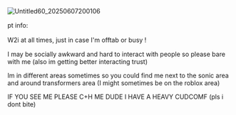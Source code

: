 ![Untitled60_20250607200106](https://github.com/user-attachments/assets/36e759ec-90a7-4671-931b-8a8a38bfa2e4) 
ㅤ                   ㅤ 


pt info:

W2i at all times, just in case I'm offtab or busy !ㅤ ㅤㅤㅤㅤㅤㅤ 

I may be socially awkward and hard to interact with people so please bare with me (also im getting better interacting trust)

Im in different areas sometimes so you could find me next to the sonic area and around transformers area 
(I might sometimes be on the roblox area) 

IF YOU SEE ME PLEASE C+H ME DUDE I HAVE A HEAVY CUDCOMF (pls i dont bite)






